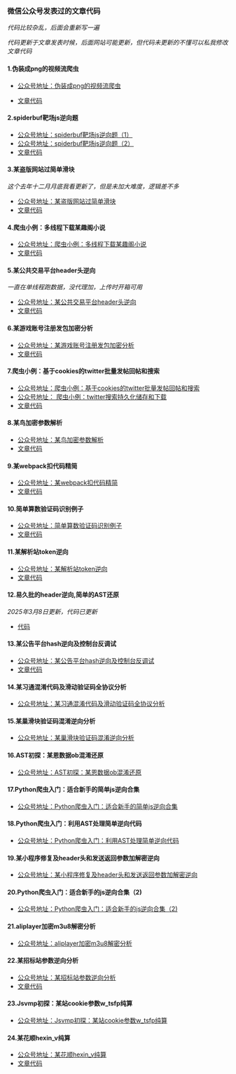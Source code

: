 ### 微信公众号发表过的文章代码
*代码比较杂乱，后面会重新写一遍*

*代码更新于文章发表时候，后面网站可能更新，但代码未更新的不懂可以私我修改文章代码*
#### 1.伪装成png的视频流爬虫

- [公众号地址：伪装成png的视频流爬虫](https://mp.weixin.qq.com/s/G2x9MFrwyLw4TfMdmTZFaA)

- [文章代码](TVByunbo影视站/README.md)

#### 2.spiderbuf靶场js逆向题
- [公众号地址：spiderbuf靶场js逆向题（1）](https://mp.weixin.qq.com/s/rzZEaoRa8YJTErSsyhF48Q)
- [公众号地址：spiderbuf靶场js逆向题（2）](https://mp.weixin.qq.com/s/K10K5xEPuSoUbimjMb6tUQ)
- [文章代码](spiderbuf/README.md)

#### 3.某盗版网站过简单滑块
*这个去年十二月月底我看更新了，但是未加大难度，逻辑差不多*
- [公众号地址：某盗版网站过简单滑块](https://mp.weixin.qq.com/s/IqWlOzLDAmntAseBFTn4zQ)
- [文章代码](TVByunbo影视站/README.md)

#### 4.爬虫小例：多线程下载某趣阁小说

- [公众号地址：爬虫小例：多线程下载某趣阁小说](https://mp.weixin.qq.com/s/mS4mi1CMU9no0Osd8fvQYA)
- [文章代码](笔趣阁系列/3bqg/README.md)

#### 5.某公共交易平台header头逆向
*一直在单线程跑数据，没代理加，上传时开箱可用*
- [公众号地址：某公共交易平台header头逆向](https://mp.weixin.qq.com/s/MoHyPxvuH9aXOkGlymv66g)
- [文章代码](广东交易平台/README.md)

#### 6.某游戏账号注册发包加密分析
- [公众号地址：某游戏账号注册发包加密分析](https://mp.weixin.qq.com/s/Q88_LjvvmRmbUtLsDskNeg)
- [文章代码](leiting/README.md)

#### 7.爬虫小例：基于cookies的twitter批量发帖回帖和搜索
- [公众号地址：爬虫小例：基于cookies的twitter批量发帖回帖和搜索](https://mp.weixin.qq.com/s/AQHqZkDBx33oNH5cwYh8IA)
- [公众号地址： 爬虫小例：twitter搜索持久化储存和下载](https://mp.weixin.qq.com/s/2Qk71TqPTmbyIUUyfhslDA)
- [文章代码](twitter/README.md)

#### 8.某鸟加密参数解析
- [公众号地址：某鸟加密参数解析](https://mp.weixin.qq.com/s/iATUUJNmDdMtB_g_LwFfzw)
- [文章代码](观鸟/README.md)

#### 9.某webpack扣代码精简

- [公众号地址：某webpack扣代码精简](https://mp.weixin.qq.com/s/aX7pXtUBPhO2XtTKPsfe2w)
- [文章代码](凤凰云管理平台/README.md)

#### 10.简单算数验证码识别例子
- [公众号地址：简单算数验证码识别例子](https://mp.weixin.qq.com/s/y97cWKgFIel8v9EXLqoLDg)
- [文章代码](赣州职业技术学院/README.md)

#### 11.某解析站token逆向
- [公众号地址：某解析站token逆向](https://mp.weixin.qq.com/s/EdyaV8NqdwoFdKbN5hq59w)
- [文章代码](网易云解析站/README.md)

#### 12.易久批的header逆向,简单的AST还原
*2025年3月8日更新，代码已更新*
- [代码](易久批/README.md)

#### 13.某公告平台hash逆向及控制台反调试
- [公众号地址：某公告平台hash逆向及控制台反调试](https://mp.weixin.qq.com/s/vMfyrxn6sP_anIcytx97jA)
- [文章代码](土地资源局/README.md)

#### 14.某习通混淆代码及滑动验证码全协议分析
- [公众号地址：某习通混淆代码及滑动验证码全协议分析](https://mp.weixin.qq.com/s/fidcwcn5NLAQD0qmRf_Xag)

#### 15.某巢滑块验证码混淆逆向分析
- [公众号地址：某巢滑块验证码混淆逆向分析](https://mp.weixin.qq.com/s/4sfDPPdtHkmWxDu0GYqxjA)

#### 16.AST初探：某恩数据ob混淆还原
- [公众号地址：AST初探：某恩数据ob混淆还原](https://mp.weixin.qq.com/s/QzSN9lO-ZPtYS5sWI9ipkQ)

#### 17.Python爬虫入门：适合新手的简单js逆向合集
- [公众号地址：Python爬虫入门：适合新手的简单js逆向合集](https://mp.weixin.qq.com/s/5loshO2LZgMVLM8LVWvwJQ)

#### 18.Python爬虫入门：利用AST处理简单逆向代码
- [公众号地址：Python爬虫入门：利用AST处理简单逆向代码](https://mp.weixin.qq.com/s/nhnjaKLq075UiyGsZvibQg)

#### 19.某小程序修复及header头和发送返回参数加解密逆向

- [公众号地址：某小程序修复及header头和发送返回参数加解密逆向](https://mp.weixin.qq.com/s/cHSwhkcd3M2J_47dHr9mtQ)

#### 20.Python爬虫入门：适合新手的js逆向合集（2)

- [公众号地址：Python爬虫入门：适合新手的js逆向合集（2)](https://mp.weixin.qq.com/s/SS0M3cXeW37b-lyV7I5qng)

#### 21.aliplayer加密m3u8解密分析
- [公众号地址：aliplayer加密m3u8解密分析](https://mp.weixin.qq.com/s/EyPq7EBKQ9d5Ov5NG48_Tg)

#### 22.某招标站参数逆向分析

- [公众号地址：某招标站参数逆向分析](https://mp.weixin.qq.com/s/1aVWtWkZ_Na9jO2t-AZiYA)
- [文章代码](bid/README.md)
#### 23.Jsvmp初探：某站cookie参数w_tsfp纯算

- [公众号地址：Jsvmp初探：某站cookie参数w_tsfp纯算](https://mp.weixin.qq.com/s/eIPEP2rg25RIgSx6iIJtjw)

#### 24.某花顺hexin_v纯算

- [公众号地址：某花顺hexin_v纯算](https://mp.weixin.qq.com/s/UrQIK_-QDNsoQkD25rjm7w)
- [文章代码](同花顺财经/README.md)








